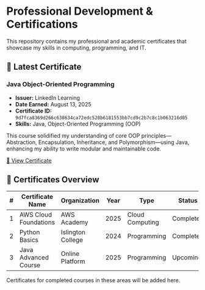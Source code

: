 # Professional Development & Certifications

This repository contains my professional and academic certificates that showcase my skills in computing, programming, and IT.

## 📜 Latest Certificate

### Java Object-Oriented Programming
- **Issuer:** LinkedIn Learning
- **Date Earned:** August 13, 2025
- **Certificate ID:** `9d7fca8369d266c638634ca72edc528b6181553bb7cd9c2b7c8c1b063216d05`
- **Skills:** Java, Object-Oriented Programming (OOP)

This course solidified my understanding of core OOP principles—Abstraction, Encapsulation, Inheritance, and Polymorphism—using Java, enhancing my ability to write modular and maintainable code.

[📄 View Certificate](https://github.com/Eijkeyal/Professional-Certificates/blob/main/CertificateOfCompletion_Java%20ObjectOriented%20Programming.pdf)

## 📂 Certificates Overview

| # | Certificate Name | Organization | Year | Type | Status | Verification |
|---|-----------------|-------------|------|------|--------|--------------|
| 1 | AWS Cloud Foundations | AWS Academy | 2025 | Cloud Computing | Completed | [Verify](#) |
| 2 | Python Basics | Islington College | 2024 | Programming | Completed | [Verify](#) |
| 3 | Java Advanced Course | Online Platform | 2025 | Programming | Upcoming | - |


Certificates for completed courses in these areas will be added here.

